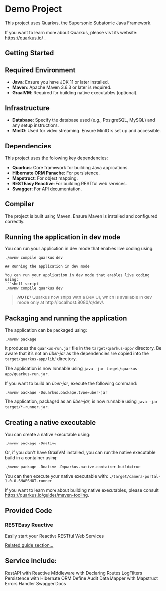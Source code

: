 # Demo Project

This project uses Quarkus, the Supersonic Subatomic Java Framework.

If you want to learn more about Quarkus, please visit its website: https://quarkus.io/ .
## Getting Started
## Required Environment

- **Java**: Ensure you have JDK 11 or later installed.
- **Maven**: Apache Maven 3.6.3 or later is required.
- **GraalVM**: Required for building native executables (optional).

## Infrastructure

- **Database**: Specify the database used (e.g., PostgreSQL, MySQL) and any setup instructions.
- **MinIO**: Used for video streaming. Ensure MinIO is set up and accessible.

## Dependencies

This project uses the following key dependencies:
- **Quarkus**: Core framework for building Java applications.
- **Hibernate ORM Panache**: For persistence.
- **Mapstruct**: For object mapping.
- **RESTEasy Reactive**: For building RESTful web services.
- **Swagger**: For API documentation.

## Compiler

The project is built using Maven. Ensure Maven is installed and configured correctly.

## Running the application in dev mode

You can run your application in dev mode that enables live coding using:
```shell script
./mvnw compile quarkus:dev

## Running the application in dev mode

You can run your application in dev mode that enables live coding using:
```shell script
./mvnw compile quarkus:dev
```

> **_NOTE:_**  Quarkus now ships with a Dev UI, which is available in dev mode only at http://localhost:8080/q/dev/.

## Packaging and running the application

The application can be packaged using:
```shell script
./mvnw package
```
It produces the `quarkus-run.jar` file in the `target/quarkus-app/` directory.
Be aware that it’s not an _über-jar_ as the dependencies are copied into the `target/quarkus-app/lib/` directory.

The application is now runnable using `java -jar target/quarkus-app/quarkus-run.jar`.

If you want to build an _über-jar_, execute the following command:
```shell script
./mvnw package -Dquarkus.package.type=uber-jar
```

The application, packaged as an _über-jar_, is now runnable using `java -jar target/*-runner.jar`.

## Creating a native executable

You can create a native executable using: 
```shell script
./mvnw package -Dnative
```

Or, if you don't have GraalVM installed, you can run the native executable build in a container using: 
```shell script
./mvnw package -Dnative -Dquarkus.native.container-build=true
```

You can then execute your native executable with: `./target/camera-portal-1.0.0-SNAPSHOT-runner`

If you want to learn more about building native executables, please consult https://quarkus.io/guides/maven-tooling.

## Provided Code

### RESTEasy Reactive

Easily start your Reactive RESTful Web Services

[Related guide section...](https://quarkus.io/guides/getting-started-reactive#reactive-jax-rs-resources)


## Service include:

RestAPI with Reactive
Middleware with Declaring Routes
LogFilters
Persistence with Hibernate ORM
Define Audit Data
Mapper with Mapstruct
Errors Handler
Swagger Docs
